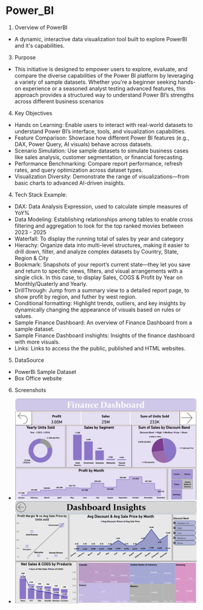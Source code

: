 # Power_BI
1. Overview of PowerBI
- A dynamic, interactive data visualization tool built to explore PowerBI and it's capabilities.

3. Purpose
- This initiative is designed to empower users to explore, evaluate, and compare the diverse capabilities of the Power BI platform by leveraging a variety of sample datasets. Whether you're a beginner seeking hands-on experience or a seasoned analyst testing advanced features, this approach provides a structured way to understand Power BI’s strengths across different business scenarios

4. Key Objectives
- Hands on Learning: Enable users to interact with real-world datasets to understand Power BI’s interface, tools, and visualization capabilities.
- Feature Comparison: Showcase how different Power BI features (e.g., DAX, Power Query, AI visuals) behave across datasets.
- Scenario Simulation: Use sample datasets to simulate business cases like sales analysis, customer segmentation, or financial forecasting.
- Performance Benchmarking: Compare report performance, refresh rates, and query optimization across dataset types.
- Visualization Diversity: Demonstrate the range of visualizations—from basic charts to advanced AI-driven insights.

4. Tech Stack
 Example:
- DAX: Data Analysis Expression, used to calculate simple measures of YoY%
- Data Modeling: Establishing relationships among tables to enable cross filtering and aggregation to look for the top ranked movies between 2023 - 2025
- Waterfall: To display the running total of sales by year and category
- Hierachy: Organize data into multi-level structures, making it easier to drill down, filter, and analyze complex datasets by Country, State, Region & City 
- Bookmark: Snapshots of your report’s current state—they let you save and return to specific views, filters, and visual arrangements with a single click. In this case, to display Sales, COGS & Profit by Year on Monthly/Quaterly and Yearly.
- DrillThrough: Jump from a summary view to a detailed report page, to show profit by region, and futher by west region.
- Conditional formatting: Highlight trends, outliers, and key insights by dynamically changing the appearance of visuals based on rules or values.
- Sample Finance Dashboard: An overview of Finance Dashboard from a sample dataset.
- Sample Finance Dashboard inshights: Insights of the finance dashboard with more visuals.
- Links: Links to access the the public, published and HTML websites.

5. DataSource
- PowerBi Sample Dataset
- Box Office website

6. Screenshots
- ![Alt text](https://github.com/Pramod-M-Nair/Power_BI/blob/main/Finance_Dashboard.png)
- ![Dashboard Preview](https://github.com/Pramod-M-Nair/Power_BI/blob/main/Insights_Dashboard.png)
